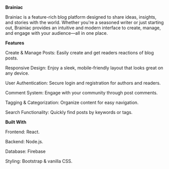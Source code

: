 
**Brainiac**


Brainiac is a feature-rich blog platform designed to share ideas, insights, and stories with the world. Whether you're a seasoned writer or just starting out, Brainiac provides an intuitive and modern interface to create, manage, and engage with your audience—all in one place.

**Features**

Create & Manage Posts: Easily create and get readers reactions of blog posts.

Responsive Design: Enjoy a sleek, mobile-friendly layout that looks great on any device.

User Authentication: Secure login and registration for authors and readers.

Comment System: Engage with your community through post comments.

Tagging & Categorization: Organize content for easy navigation.

Search Functionality: Quickly find posts by keywords or tags.

**Built With**

Frontend: React.

Backend: Node.js.

Database: Firebase

Styling: Bootstrap & vanilla CSS.

